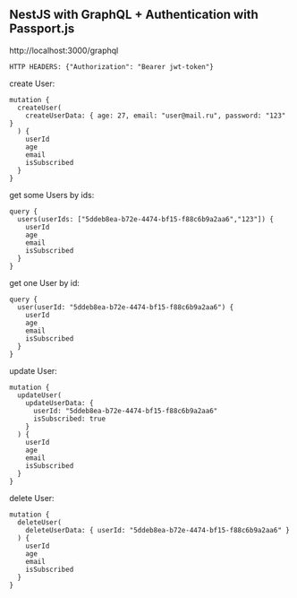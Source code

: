 ## NestJS with GraphQL + Authentication with Passport.js

http://localhost:3000/graphql

```
HTTP HEADERS: {"Authorization": "Bearer jwt-token"}
```

create User:

```
mutation {
  createUser(
    createUserData: { age: 27, email: "user@mail.ru", password: "123" }
  ) {
    userId
    age
    email
    isSubscribed
  }
}
```

get some Users by ids:

```
query {
  users(userIds: ["5ddeb8ea-b72e-4474-bf15-f88c6b9a2aa6","123"]) {
    userId
    age
    email
    isSubscribed
  }
}
```

get one User by id:

```
query {
  user(userId: "5ddeb8ea-b72e-4474-bf15-f88c6b9a2aa6") {
    userId
    age
    email
    isSubscribed
  }
}
```

update User:

```
mutation {
  updateUser(
    updateUserData: {
      userId: "5ddeb8ea-b72e-4474-bf15-f88c6b9a2aa6"
      isSubscribed: true
    }
  ) {
    userId
    age
    email
    isSubscribed
  }
}
```

delete User:

```
mutation {
  deleteUser(
    deleteUserData: { userId: "5ddeb8ea-b72e-4474-bf15-f88c6b9a2aa6" }
  ) {
    userId
    age
    email
    isSubscribed
  }
}
```